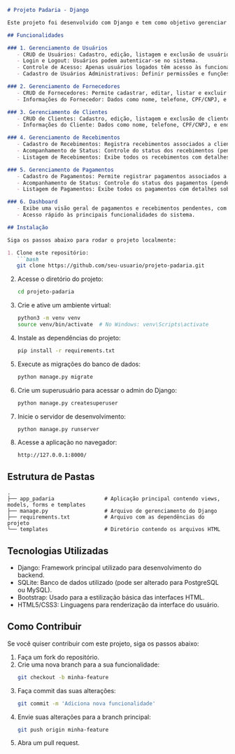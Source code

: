 ```markdown
# Projeto Padaria - Django

Este projeto foi desenvolvido com Django e tem como objetivo gerenciar os principais processos de uma padaria, como cadastro de clientes, fornecedores, pedidos, recebimentos e pagamentos. Além disso, oferece uma interface administrativa para controle dessas operações, com uma dashboard que resume as principais informações.

## Funcionalidades

### 1. Gerenciamento de Usuários
   - CRUD de Usuários: Cadastro, edição, listagem e exclusão de usuários.
   - Login e Logout: Usuários podem autenticar-se no sistema.
   - Controle de Acesso: Apenas usuários logados têm acesso às funcionalidades principais.
   - Cadastro de Usuários Administrativos: Definir permissões e funções administrativas para os usuários.

### 2. Gerenciamento de Fornecedores
   - CRUD de Fornecedores: Permite cadastrar, editar, listar e excluir fornecedores.
   - Informações do Fornecedor: Dados como nome, telefone, CPF/CNPJ, e endereço são armazenados.

### 3. Gerenciamento de Clientes
   - CRUD de Clientes: Cadastro, edição, listagem e exclusão de clientes.
   - Informações do Cliente: Dados como nome, telefone, CPF/CNPJ, e endereço são registrados.

### 4. Gerenciamento de Recebimentos
   - Cadastro de Recebimentos: Registra recebimentos associados a clientes.
   - Acompanhamento de Status: Controle do status dos recebimentos (pendente, pago, cancelado).
   - Listagem de Recebimentos: Exibe todos os recebimentos com detalhes sobre data de vencimento e valor.

### 5. Gerenciamento de Pagamentos
   - Cadastro de Pagamentos: Permite registrar pagamentos associados a fornecedores.
   - Acompanhamento de Status: Controle do status dos pagamentos (pendente, pago, cancelado).
   - Listagem de Pagamentos: Exibe todos os pagamentos com detalhes sobre data de vencimento e valor.

### 6. Dashboard
   - Exibe uma visão geral de pagamentos e recebimentos pendentes, com foco nos próximos vencimentos.
   - Acesso rápido às principais funcionalidades do sistema.

## Instalação

Siga os passos abaixo para rodar o projeto localmente:

1. Clone este repositório:
   ```bash
   git clone https://github.com/seu-usuario/projeto-padaria.git
   ```

2. Acesse o diretório do projeto:
   ```bash
   cd projeto-padaria
   ```

3. Crie e ative um ambiente virtual:
   ```bash
   python3 -m venv venv
   source venv/bin/activate  # No Windows: venv\Scripts\activate
   ```

4. Instale as dependências do projeto:
   ```bash
   pip install -r requirements.txt
   ```

5. Execute as migrações do banco de dados:
   ```bash
   python manage.py migrate
   ```

6. Crie um superusuário para acessar o admin do Django:
   ```bash
   python manage.py createsuperuser
   ```

7. Inicie o servidor de desenvolvimento:
   ```bash
   python manage.py runserver
   ```

8. Acesse a aplicação no navegador:
   ```
   http://127.0.0.1:8000/
   ```

## Estrutura de Pastas

```plaintext
.
├── app_padaria                # Aplicação principal contendo views, models, forms e templates
├── manage.py                  # Arquivo de gerenciamento do Django
├── requirements.txt           # Arquivo com as dependências do projeto
└── templates                  # Diretório contendo os arquivos HTML
```

## Tecnologias Utilizadas

- Django: Framework principal utilizado para desenvolvimento do backend.
- SQLite: Banco de dados utilizado (pode ser alterado para PostgreSQL ou MySQL).
- Bootstrap: Usado para a estilização básica das interfaces HTML.
- HTML5/CSS3: Linguagens para renderização da interface do usuário.

## Como Contribuir

Se você quiser contribuir com este projeto, siga os passos abaixo:

1. Faça um fork do repositório.
2. Crie uma nova branch para a sua funcionalidade:
   ```bash
   git checkout -b minha-feature
   ```
3. Faça commit das suas alterações:
   ```bash
   git commit -m 'Adiciona nova funcionalidade'
   ```
4. Envie suas alterações para a branch principal:
   ```bash
   git push origin minha-feature
   ```
5. Abra um pull request.
